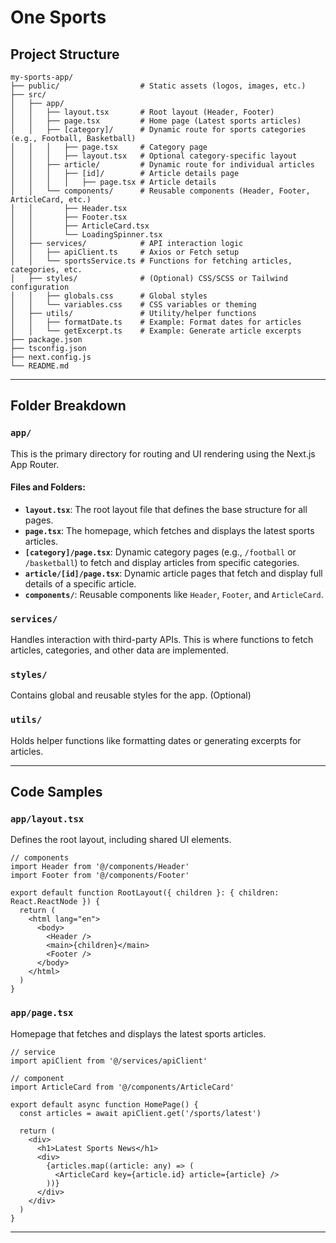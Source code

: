 # One Sports

## **Project Structure**

```plaintext
my-sports-app/
├── public/                  # Static assets (logos, images, etc.)
├── src/
│   ├── app/
│   │   ├── layout.tsx       # Root layout (Header, Footer)
│   │   ├── page.tsx         # Home page (Latest sports articles)
│   │   ├── [category]/      # Dynamic route for sports categories (e.g., Football, Basketball)
│   │   │   ├── page.tsx     # Category page
│   │   │   ├── layout.tsx   # Optional category-specific layout
│   │   ├── article/         # Dynamic route for individual articles
│   │   │   ├── [id]/        # Article details page
│   │   │   │   ├── page.tsx # Article details
│   │   └── components/      # Reusable components (Header, Footer, ArticleCard, etc.)
│   │       ├── Header.tsx
│   │       ├── Footer.tsx
│   │       ├── ArticleCard.tsx
│   │       └── LoadingSpinner.tsx
│   ├── services/            # API interaction logic
│   │   ├── apiClient.ts     # Axios or Fetch setup
│   │   └── sportsService.ts # Functions for fetching articles, categories, etc.
│   ├── styles/              # (Optional) CSS/SCSS or Tailwind configuration
│   │   ├── globals.css      # Global styles
│   │   └── variables.css    # CSS variables or theming
│   ├── utils/               # Utility/helper functions
│   │   ├── formatDate.ts    # Example: Format dates for articles
│   │   └── getExcerpt.ts    # Example: Generate article excerpts
├── package.json
├── tsconfig.json
├── next.config.js
└── README.md
```

---

## **Folder Breakdown**

### `app/`
This is the primary directory for routing and UI rendering using the Next.js App Router.

#### Files and Folders:
- **`layout.tsx`**: The root layout file that defines the base structure for all pages.
- **`page.tsx`**: The homepage, which fetches and displays the latest sports articles.
- **`[category]/page.tsx`**: Dynamic category pages (e.g., `/football` or `/basketball`) to fetch and display articles from specific categories.
- **`article/[id]/page.tsx`**: Dynamic article pages that fetch and display full details of a specific article.
- **`components/`**: Reusable components like `Header`, `Footer`, and `ArticleCard`.

### `services/`
Handles interaction with third-party APIs. This is where functions to fetch articles, categories, and other data are implemented.

### `styles/`
Contains global and reusable styles for the app. (Optional)

### `utils/`
Holds helper functions like formatting dates or generating excerpts for articles.

---

## **Code Samples**

### `app/layout.tsx`
Defines the root layout, including shared UI elements.

```tsx
// components
import Header from '@/components/Header'
import Footer from '@/components/Footer'

export default function RootLayout({ children }: { children: React.ReactNode }) {
  return (
    <html lang="en">
      <body>
        <Header />
        <main>{children}</main>
        <Footer />
      </body>
    </html>
  )
}
```

### `app/page.tsx`
Homepage that fetches and displays the latest sports articles.

```tsx
// service
import apiClient from '@/services/apiClient'

// component
import ArticleCard from '@/components/ArticleCard'

export default async function HomePage() {
  const articles = await apiClient.get('/sports/latest')

  return (
    <div>
      <h1>Latest Sports News</h1>
      <div>
        {articles.map((article: any) => (
          <ArticleCard key={article.id} article={article} />
        ))}
      </div>
    </div>
  )
}
```
---
